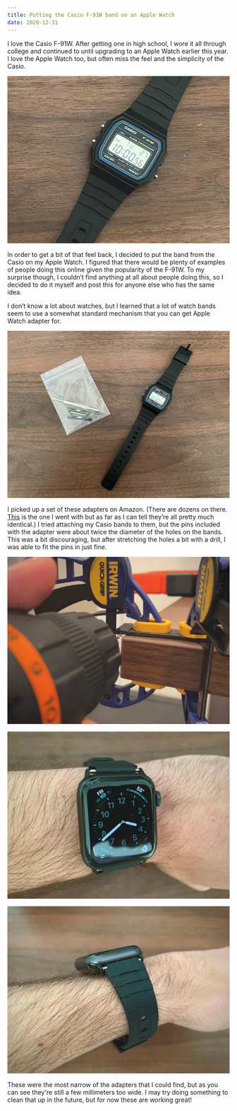 ```yaml
---
title: Putting the Casio F-91W band on an Apple Watch
date: 2020-12-31
---
```


I love the Casio F-91W.
After getting one in high school, I wore it all through college and continued to until upgrading to an Apple Watch earlier this year.
I love the Apple Watch too, but often miss the feel and the simplicity of the Casio.

![Casio F-91W](casio.jpg "The beautiful and functional Casio F-91W")

In order to get a bit of that feel back, I decided to put the band from the Casio on my Apple Watch.
I figured that there would be plenty of examples of people doing this online given the popularity of the F-91W.
To  my surprise though, I couldn’t find anything at all about people doing this, so I decided to do it myself and post this for anyone else who has the same idea.

I don’t know a lot about watches, but I learned that a lot of watch bands seem to use a somewhat standard mechanism that you can get Apple Watch adapter for.

![Casio and Adapter](casio-with-adapter.jpg)

I picked up a set of these adapters on Amazon.
(There are dozens on there. [This](https://smile.amazon.com/gp/product/B076S3TVBX) is the one I went with but as far as I can tell they’re all pretty much identical.)
I tried attaching my Casio bands to them, but the pins included with the adapter were about twice the diameter of the holes on the bands.
This was a bit discouraging, but after stretching the holes a bit with a drill, I was able to fit the pins in just fine.

![Drilling the hole](drilling.jpg)

![Final top view](top-view.jpg)

![Final side view](side-view.jpg)

These were the most narrow of the adapters that I could find, but as you can see they're still a few millimeters too wide.
I may try doing something to clean that up in the future, but for now these are working great! 
